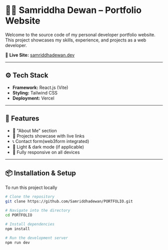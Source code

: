 # 🧑‍💻 Samriddha Dewan – Portfolio Website

Welcome to the source code of my personal developer portfolio website. This project showcases my skills, experience, and projects as a web developer.

🔗 **Live Site:** [samriddhadewan.dev]([https://samriddhadewan.netlify.app](https://portfolio-samriddhas-projects-3b3758d3.vercel.app/?fbclid=IwY2xjawKdkNJleHRuA2FlbQIxMABicmlkETE2WE5GWkRtR0I1cmNVR2VWAR5oEIck1IePQqnqZnNanPaq4G6l_Y4aY8nx2zgJF2RC5yHq3CjXsXiWp_kQmA_aem_NNPvb5iBacHnW6ZlOexLXQ))

---

## ⚙️ Tech Stack

- **Framework:** React.js (Vite)
- **Styling:** Tailwind CSS
- **Deployment:** Vercel

---

## 🚀 Features

- 🧠 "About Me" section
- 💼 Projects showcase with live links
- 📞 Contact form(web3form integrated)
- 🌙 Light & dark mode (if applicable)
- 📱 Fully responsive on all devices

---

## 📦 Installation & Setup

To run this project locally

```bash
# Clone the repository
git clone https://github.com/Samriddhadewan/PORTFOLIO.git

# Navigate into the directory
cd PORTFOLIO

# Install dependencies
npm install

# Run the development server
npm run dev
